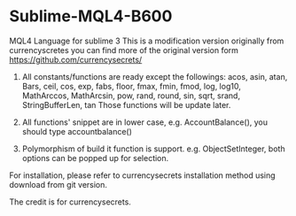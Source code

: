 # Sublime-MQL4-B600
MQL4 Language for sublime 3
This is a modification version originally from currencyscretes you can find more of the original version form https://github.com/currencysecrets/

1.  All constants/functions are ready except the followings:
    acos, asin, atan, Bars, ceil, cos, exp, fabs, floor, fmax,  fmin, fmod, log, log10, MathArccos, MathArcsin, pow, rand, round, sin, sqrt, srand, StringBufferLen, tan
    Those functions will be update later.

2.  All functions' snippet are in lower case, e.g. AccountBalance(), you should type accountbalance()

3.  Polymorphism of build it function is support. e.g. ObjectSetInteger, both options can be popped up for selection.

For installation, please refer to currencysecrets installation method using download from git version.

The credit is for currencysecrets.
